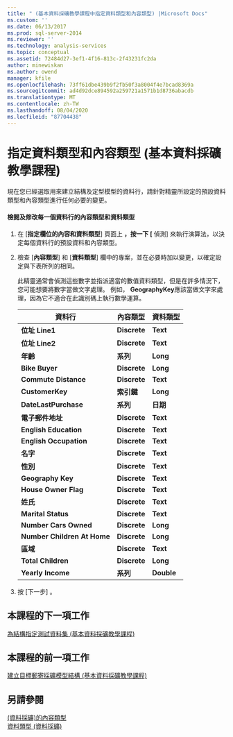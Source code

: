 ```yaml
---
title: " (基本資料採礦教學課程中指定資料類型和內容類型) |Microsoft Docs"
ms.custom: ''
ms.date: 06/13/2017
ms.prod: sql-server-2014
ms.reviewer: ''
ms.technology: analysis-services
ms.topic: conceptual
ms.assetid: 72484d27-3ef1-4f16-813c-2f43231fc2da
author: minewiskan
ms.author: owend
manager: kfile
ms.openlocfilehash: 73ff61dbe439b9f2fb50f3a8004f4e7bcad8369a
ms.sourcegitcommit: ad4d92dce894592a259721a1571b1d8736abacdb
ms.translationtype: MT
ms.contentlocale: zh-TW
ms.lasthandoff: 08/04/2020
ms.locfileid: "87704438"
---
```

# <a name="specifying-the-data-type-and-content-type-basic-data-mining-tutorial"></a>指定資料類型和內容類型 (基本資料採礦教學課程)
  現在您已經選取用來建立結構及定型模型的資料行，請針對精靈所設定的預設資料類型和內容類型進行任何必要的變更。  
  
#### <a name="review-and-modify-content-type-and-data-type-for-each-column"></a>檢閱及修改每一個資料行的內容類型和資料類型  
  
1.  在 [**指定欄位的內容和資料類型**] 頁面上 **，按一下 [** 偵測] 來執行演算法，以決定每個資料行的預設資料和內容類型。  
  
2.  檢查 [**內容類型**] 和 [**資料類型**] 欄中的專案，並在必要時加以變更，以確定設定與下表所列的相同。  
  
     此精靈通常會偵測這些數字並指派適當的數值資料類型，但是在許多情況下，您可能想要將數字當做文字處理。 例如， **GeographyKey**應該當做文字來處理，因為它不適合在此識別碼上執行數學運算。  
  
    |資料行|內容類型|資料類型|  
    |------------|------------------|---------------|  
    |**位址 Line1**|**Discrete**|**Text**|  
    |**位址 Line2**|**Discrete**|**Text**|  
    |**年齡**|**系列**|**Long**|  
    |**Bike Buyer**|**Discrete**|**Long**|  
    |**Commute Distance**|**Discrete**|**Text**|  
    |**CustomerKey**|**索引鍵**|**Long**|  
    |**DateLastPurchase**|**系列**|**日期**|  
    |**電子郵件地址**|**Discrete**|**Text**|  
    |**English Education**|**Discrete**|**Text**|  
    |**English Occupation**|**Discrete**|**Text**|  
    |**名字**|**Discrete**|**Text**|  
    |**性別**|**Discrete**|**Text**|  
    |**Geography Key**|**Discrete**|**Text**|  
    |**House Owner Flag**|**Discrete**|**Text**|  
    |**姓氏**|**Discrete**|**Text**|  
    |**Marital Status**|**Discrete**|**Text**|  
    |**Number Cars Owned**|**Discrete**|**Long**|  
    |**Number Children At Home**|**Discrete**|**Long**|  
    |**區域**|**Discrete**|**Text**|  
    |**Total Children**|**Discrete**|**Long**|  
    |**Yearly Income**|**系列**|**Double**|  
  
3.  按 [下一步] 。  
  
## <a name="next-task-in-lesson"></a>本課程的下一項工作  
 [為結構指定測試資料集 &#40;基本資料採礦教學課程&#41;](../../2014/tutorials/specifying-a-testing-data-set-for-the-structure-basic-data-mining-tutorial.md)  
  
## <a name="previous-task-in-lesson"></a>本課程的前一項工作  
 [建立目標郵寄採礦模型結構 &#40;基本資料採礦教學課程&#41;](../../2014/tutorials/creating-a-targeted-mailing-mining-model-structure-basic-data-mining-tutorial.md)  
  
## <a name="see-also"></a>另請參閱  
 [&#40;資料採礦&#41;的內容類型](../../2014/analysis-services/data-mining/content-types-data-mining.md)   
 [資料類型 &#40;資料採礦&#41;](../../2014/analysis-services/data-mining/data-types-data-mining.md)  
  
  

